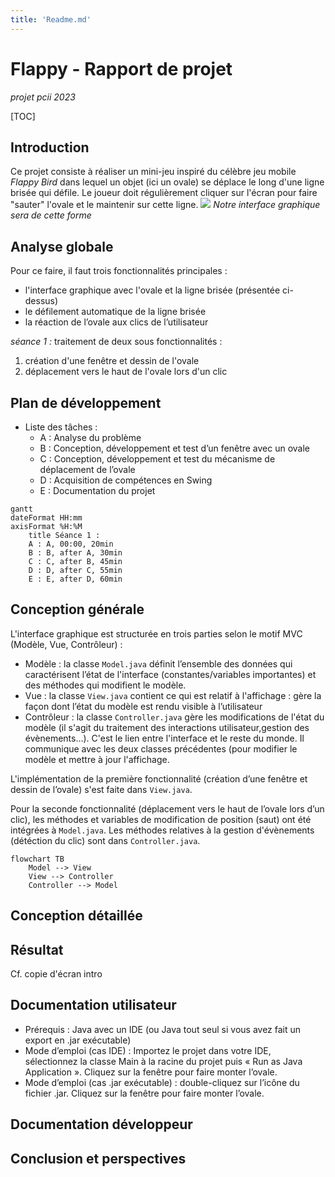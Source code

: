 ```yaml
---
title: 'Readme.md'
---
```


Flappy - Rapport de projet
===
*projet pcii 2023*



[TOC]

## Introduction

Ce projet consiste à réaliser un mini-jeu inspiré du célèbre jeu mobile *Flappy Bird* dans lequel un objet (ici un ovale) se déplace le long d'une ligne brisée qui défile.
Le joueur doit régulièrement cliquer sur l'écran pour faire "sauter" l'ovale et le maintenir sur cette ligne.
![](https://i.imgur.com/0NH8QrR.png)
*Notre interface graphique sera de cette forme*


Analyse globale
---

Pour ce faire, il faut trois fonctionnalités principales : 
- l'interface graphique avec l'ovale et la ligne brisée (présentée ci-dessus)
- le défilement automatique de la ligne brisée
- la réaction de l’ovale aux clics de l’utilisateur

*séance 1 :* traitement de deux sous fonctionnalités : 
1. création d'une fenêtre et dessin de l'ovale
2. déplacement vers le haut de l'ovale lors d'un clic


Plan de développement
---
- Liste des tâches : 
    * A : Analyse du problème
    * B : Conception, développement et test d’un fenêtre avec un ovale
    * C : Conception, développement et test du mécanisme de déplacement de l’ovale
    * D : Acquisition de compétences en Swing
    * E : Documentation du projet



```mermaid
gantt
dateFormat HH:mm
axisFormat %H:%M
    title Séance 1 :
    A : A, 00:00, 20min
    B : B, after A, 30min
    C : C, after B, 45min
    D : D, after C, 55min
    E : E, after D, 60min
```


Conception générale
---
L'interface graphique est structurée en trois parties selon le motif MVC (Modèle, Vue, Contrôleur) : 
- Modèle : la classe `Model.java` définit l’ensemble des données qui caractérisent l’état de l'interface (constantes/variables importantes) et des méthodes qui modifient le modèle.
- Vue : la classe `View.java` contient ce qui est relatif à l'affichage : gère la façon dont l’état du modèle est rendu visible à l’utilisateur
- Contrôleur : la classe `Controller.java` gère les modifications de l'état du modèle (il s'agit du traitement des interactions utilisateur,gestion des évènements...). C'est le lien entre l'interface et le reste du monde. Il communique avec les deux classes précédentes (pour modifier le modèle et mettre à jour l'affichage.


L'implémentation de la première fonctionnalité (création d’une fenêtre et dessin de l’ovale) s'est faite dans `View.java`.

Pour la seconde fonctionnalité (déplacement vers le haut de l’ovale lors d’un clic), les méthodes et variables de modification de position (saut) ont été intégrées à `Model.java`. Les méthodes relatives à la gestion d'évènements (détéction du clic) sont dans `Controller.java`.


```mermaid
flowchart TB
    Model --> View 
    View --> Controller
    Controller --> Model

```

Conception détaillée
---

Résultat
---

Cf. copie d'écran intro

Documentation utilisateur
---
* Prérequis : Java avec un IDE (ou Java tout seul si vous avez fait un export en .jar exécutable)
* Mode d’emploi (cas IDE) : Importez le projet dans votre IDE, sélectionnez la classe Main à la racine du projet puis « Run as Java Application ». Cliquez sur la fenêtre pour faire monter l’ovale.
* Mode d’emploi (cas .jar exécutable) : double-cliquez sur l’icône du fichier .jar. Cliquez sur la fenêtre pour faire monter l’ovale.

Documentation développeur
---

Conclusion et perspectives
---
